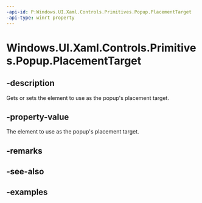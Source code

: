 ```yaml
---
-api-id: P:Windows.UI.Xaml.Controls.Primitives.Popup.PlacementTarget
-api-type: winrt property
---
```


# Windows.UI.Xaml.Controls.Primitives.Popup.PlacementTarget

<!--
public Windows.UI.Xaml.FrameworkElement PlacementTarget { get; set; }
-->


## -description

Gets or sets the element to use as the popup's placement target.

## -property-value

The element to use as the popup's placement target.

## -remarks

## -see-also

## -examples


